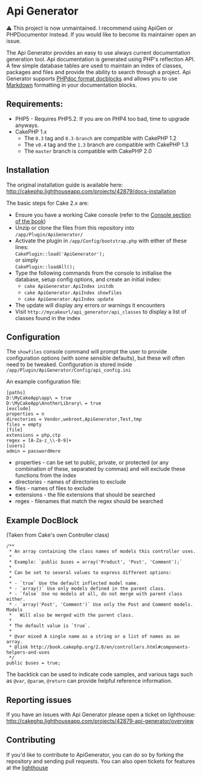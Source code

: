 # Api Generator

:warning: This project is now unmaintained. I recommend using ApiGen or PHPDocumentor instead. If you would like to become its maintainer open an issue.

The Api Generator provides an easy to use always current documentation generation tool.  Api documentation is generated using PHP's reflection API.  A few simple database tables are used to maintain an index of classes, packages and files and provide the ability to search through a project.  Api Generator supports [PHPdoc format docblocks](http://en.wikipedia.org/wiki/PHPDoc) and allows you to use [Markdown](http://en.wikipedia.org/wiki/Markdown) formatting in your documentation blocks.

## Requirements:

- PHP5 - Requires PHP5.2.  If you are on PHP4 too bad, time to upgrade anyways.
- CakePHP 1.x
	- The `0.3` tag and `0.3-branch` are compatible with CakePHP 1.2
	- The `v0.4` tag and the `1.3` branch are compatible with CakePHP 1.3
	- The `master` branch is compatible with CakePHP 2.0

## Installation

The original installation guide is available here: http://cakephp.lighthouseapp.com/projects/42879/docs-installation

The basic steps for Cake 2.x are:
* Ensure you have a working Cake console (refer to the [Console section of the book](http://book.cakephp.org/2.0/en/console-and-shells.html))
* Unzip or clone the files from this repository into `/app/Plugin/ApiGenerator/`
* Activate the plugin in `/app/Config/bootstrap.php` with either of these lines:<br>
	`CakePlugin::load('ApiGenerator');`<br>
	or simply<br>
	`CakePlugin::loadAll();`
* Type the following commands from the console to initialise the database, setup config options, and create an initial index:
  * `cake ApiGenerator.ApiIndex initdb`
  * `cake ApiGenerator.ApiIndex showfiles`
  * `cake ApiGenerator.ApiIndex update`
* The update will display any errors or warnings it encounters
* Visit `http://mycakeurl/api_generator/api_classes` to display a list of classes found in the index

## Configuration

The `showfiles` console command will prompt the user to provide configuration options (with some sensible defaults), but these will often need to be tweaked.  Configuration is stored inside `/app/Plugin/ApiGenerator/Config/api_config.ini`

An example configuration file:

	[paths]
	D:\MyCakeApp\app\ = true
	D:\MyCakeApp\AnotherLibrary\ = true
	[exclude]
	properties = n
	directories = Vendor,webroot,ApiGenerator,Test,tmp
	files = empty
	[file]
	extensions = php,ctp
	regex = [A-Za-z_\\-0-9]+
	[users]
	admin = passwordHere

* properties - can be set to public, private, or protected (or any combination of these, separated by commas) and will exclude these functions from the index
* directories - names of directories to exclude
* files - names of files to exclude
* extensions - the file extensions that should be searched
* regex - filenames that match the regex should be searched

## Example DocBlock

(Taken from Cake's own Controller class)

	/**
	 * An array containing the class names of models this controller uses.
	 *
	 * Example: `public $uses = array('Product', 'Post', 'Comment');`
	 *
	 * Can be set to several values to express different options:
	 *
	 * - `true` Use the default inflected model name.
	 * - `array()` Use only models defined in the parent class.
	 * - `false` Use no models at all, do not merge with parent class either.
	 * - `array('Post', 'Comment')` Use only the Post and Comment models. Models
	 *   Will also be merged with the parent class.
	 *
	 * The default value is `true`.
	 *
	 * @var mixed A single name as a string or a list of names as an array.
	 * @link http://book.cakephp.org/2.0/en/controllers.html#components-helpers-and-uses
	 */
	public $uses = true;

The backtick can be used to indicate code samples, and various tags such as `@var`, `@param`, `@return` can provide helpful reference information.

## Reporting issues

If you have an issues with Api Generator please open a ticket on lighthouse:<br>
http://cakephp.lighthouseapp.com/projects/42879-api-generator/overview

## Contributing

If you'd like to contribute to ApiGenerator, you can do so by forking the repository and sending pull requests.  You can also open tickets for features at the [lighthouse](http://cakephp.lighthouseapp.com/projects/42879-api-generator/overview)
